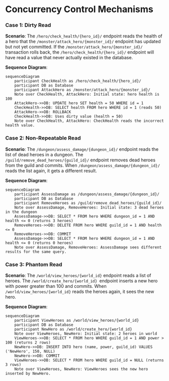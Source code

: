 # Concurrency Control Mechanisms

### Case 1: Dirty Read

**Scenario**: The `/hero/check_health/{hero_id}/` endpoint reads the health of a hero that the `/monster/attack_hero/{monster_id}/` endpoint has updated but not yet committed. If the `/monster/attack_hero/{monster_id}/` transaction rolls back, the `/hero/check_health/{hero_id}/` endpoint will have read a value that never actually existed in the database.

**Sequence Diagram**:

```mermaid
sequenceDiagram
    participant CheckHealth as /hero/check_health/{hero_id}/
    participant DB as Database
    participant AttackHero as /monster/attack_hero/{monster_id}/
    Note over CheckHealth, AttackHero: Initial state: hero health is 100
    AttackHero->>DB: UPDATE hero SET health = 50 WHERE id = 1
    CheckHealth->>DB: SELECT health FROM hero WHERE id = 1 (reads 50)
    AttackHero->>DB: ROLLBACK
    CheckHealth->>DB: Uses dirty value (health = 50)
    Note over CheckHealth, AttackHero: CheckHealth reads the incorrect health value.
```

### Case 2: Non-Repeatable Read

**Scenario**: The `/dungeon/assess_damage/{dungeon_id}/` endpoint reads the list of dead heroes in a dungeon. The `/guild/remove_dead_heroes/{guild_id}/` endpoint removes dead heroes from the guild and commits. When `/dungeon/assess_damage/{dungeon_id}/` reads the list again, it gets a different result.

**Sequence Diagram**:

```mermaid
sequenceDiagram
    participant AssessDamage as /dungeon/assess_damage/{dungeon_id}/
    participant DB as Database
    participant RemoveHeroes as /guild/remove_dead_heroes/{guild_id}/
    Note over AssessDamage, RemoveHeroes: Initial state: 3 dead heroes in the dungeon
    AssessDamage->>DB: SELECT * FROM hero WHERE dungeon_id = 1 AND health <= 0 (returns 3 heroes)
    RemoveHeroes->>DB: DELETE FROM hero WHERE guild_id = 1 AND health <= 0
    RemoveHeroes->>DB: COMMIT
    AssessDamage->>DB: SELECT * FROM hero WHERE dungeon_id = 1 AND health <= 0 (returns 0 heroes)
    Note over AssessDamage, RemoveHeroes: AssessDamage sees different results for the same query.
```

### Case 3: Phantom Read

**Scenario**: The `/world/view_heroes/{world_id}` endpoint reads a list of heroes. The `/world/create_hero/{world_id} `endpoint inserts a new hero with power greater than 100 and commits. When `/world/view_heroes/{world_id}` reads the heroes again, it sees the new hero.

**Sequence Diagram**:

```mermaid
sequenceDiagram
    participant ViewHeroes as /world/view_heroes/{world_id}
    participant DB as Database
    participant NewHero as /world/create_hero/{world_id}
    Note over ViewHeroes, NewHero: Initial state: 2 heroes in world
    ViewHeroes->>DB: SELECT * FROM hero WHERE guild_id = 1 AND power > 100 (returns 2 rows)
    NewHero->>DB: INSERT INTO hero (name, power, guild_id) VALUES ('NewHero', 150, NULL)
    NewHero->>DB: COMMIT
    ViewHeroes->>DB: SELECT * FROM hero WHERE guild_id = NULL (returns 3 rows)
    Note over ViewHeroes, NewHero: ViewHeroes sees the new hero inserted by NewHero.

```